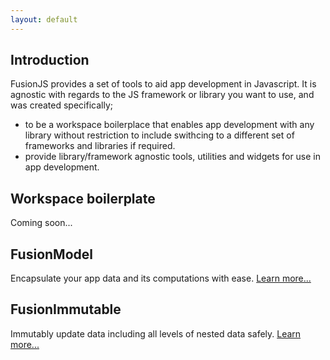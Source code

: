 ```yaml
---
layout: default
---
```


## [](#header-2)Introduction
FusionJS provides a set of tools to aid app development in Javascript. 
It is agnostic with regards to the JS framework or library you want to use, 
and was created specifically;

 *  to be a workspace boilerplace that enables app development with any library without restriction to include swithcing to a different set of frameworks and libraries if required. 
 *  provide library/framework agnostic tools, utilities and widgets for use in app development.

## [](#header-2)Workspace boilerplate
Coming soon...

## [](#header-2)FusionModel
Encapsulate your app data and its computations with ease. [Learn more...](fusion-model)

## [](#header-2)FusionImmutable
Immutably update data including all levels of nested data safely. [Learn more...](fusion-immutable)
